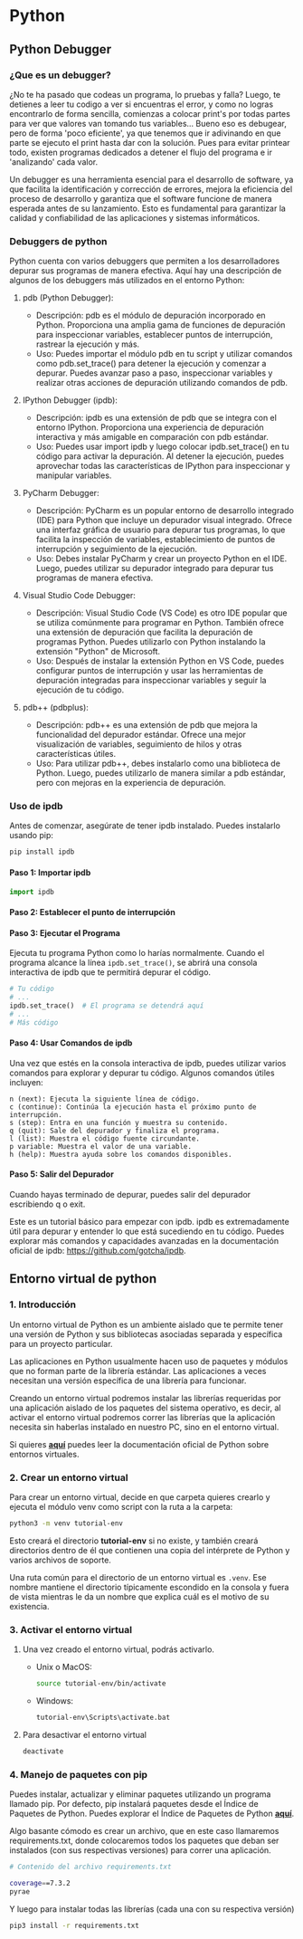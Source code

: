 # Python

## Python Debugger

### ¿Que es un debugger?

¿No te ha pasado que codeas un programa, lo pruebas y falla? Luego, te detienes a leer tu codigo a ver si encuentras el error, y como no logras encontrarlo de forma sencilla, comienzas a colocar print's por todas partes para ver que valores van tomando tus variables... Bueno eso es debugear, pero de forma 'poco eficiente', ya que tenemos que ir adivinando en que parte se ejecuto el print hasta dar con la solución. Pues para evitar printear todo, existen programas dedicados a detener el flujo del programa e ir 'analizando' cada valor.

Un debugger es una herramienta esencial para el desarrollo de software, ya que facilita la identificación y corrección de errores, mejora la eficiencia del proceso de desarrollo y garantiza que el software funcione de manera esperada antes de su lanzamiento. Esto es fundamental para garantizar la calidad y confiabilidad de las aplicaciones y sistemas informáticos.

### Debuggers de python

Python cuenta con varios debuggers que permiten a los desarrolladores depurar sus programas de manera efectiva. Aquí hay una descripción de algunos de los debuggers más utilizados en el entorno Python:

1. pdb (Python Debugger):

    - Descripción: pdb es el módulo de depuración incorporado en Python. Proporciona una amplia gama de funciones de depuración para inspeccionar variables, establecer puntos de interrupción, rastrear la ejecución y más.
    - Uso: Puedes importar el módulo pdb en tu script y utilizar comandos como pdb.set_trace() para detener la ejecución y comenzar a depurar. Puedes avanzar paso a paso, inspeccionar variables y realizar otras acciones de depuración utilizando comandos de pdb.

2. IPython Debugger (ipdb):
    - Descripción: ipdb es una extensión de pdb que se integra con el entorno IPython. Proporciona una experiencia de depuración interactiva y más amigable en comparación con pdb estándar.
    - Uso: Puedes usar import ipdb y luego colocar ipdb.set_trace() en tu código para activar la depuración. Al detener la ejecución, puedes aprovechar todas las características de IPython para inspeccionar y manipular variables.

3. PyCharm Debugger:
    - Descripción: PyCharm es un popular entorno de desarrollo integrado (IDE) para Python que incluye un depurador visual integrado. Ofrece una interfaz gráfica de usuario para depurar tus programas, lo que facilita la inspección de variables, establecimiento de puntos de interrupción y seguimiento de la ejecución.
    - Uso: Debes instalar PyCharm y crear un proyecto Python en el IDE. Luego, puedes utilizar su depurador integrado para depurar tus programas de manera efectiva.

3. Visual Studio Code Debugger:
    - Descripción: Visual Studio Code (VS Code) es otro IDE popular que se utiliza comúnmente para programar en Python. También ofrece una extensión de depuración que facilita la depuración de programas Python. Puedes utilizarlo con Python instalando la extensión "Python" de Microsoft.
    - Uso: Después de instalar la extensión Python en VS Code, puedes configurar puntos de interrupción y usar las herramientas de depuración integradas para inspeccionar variables y seguir la ejecución de tu código.

4. pdb++ (pdbplus):
    - Descripción: pdb++ es una extensión de pdb que mejora la funcionalidad del depurador estándar. Ofrece una mejor visualización de variables, seguimiento de hilos y otras características útiles.
    - Uso: Para utilizar pdb++, debes instalarlo como una biblioteca de Python. Luego, puedes utilizarlo de manera similar a pdb estándar, pero con mejoras en la experiencia de depuración.

### Uso de ipdb

Antes de comenzar, asegúrate de tener ipdb instalado. Puedes instalarlo usando pip:

```bash
pip install ipdb
```

#### Paso 1: Importar ipdb

```python
import ipdb
```

#### Paso 2: Establecer el punto de interrupción

#### Paso 3: Ejecutar el Programa

Ejecuta tu programa Python como lo harías normalmente. Cuando el programa alcance la línea `ipdb.set_trace()`, se abrirá una consola interactiva de ipdb que te permitirá depurar el código.

```python
# Tu código
# ...
ipdb.set_trace()  # El programa se detendrá aquí
# ...
# Más código
```

#### Paso 4: Usar Comandos de ipdb

Una vez que estés en la consola interactiva de ipdb, puedes utilizar varios comandos para explorar y depurar tu código. Algunos comandos útiles incluyen:

    n (next): Ejecuta la siguiente línea de código.
    c (continue): Continúa la ejecución hasta el próximo punto de interrupción.
    s (step): Entra en una función y muestra su contenido.
    q (quit): Sale del depurador y finaliza el programa.
    l (list): Muestra el código fuente circundante.
    p variable: Muestra el valor de una variable.
    h (help): Muestra ayuda sobre los comandos disponibles.

#### Paso 5: Salir del Depurador

Cuando hayas terminado de depurar, puedes salir del depurador escribiendo q o exit.

Este es un tutorial básico para empezar con ipdb. ipdb es extremadamente útil para depurar y entender lo que está sucediendo en tu código. Puedes explorar más comandos y capacidades avanzadas en la documentación oficial de ipdb: https://github.com/gotcha/ipdb.

## Entorno virtual de python

### 1. Introducción

Un entorno virtual de Python es un ambiente aislado que te permite tener una versión de Python y sus bibliotecas asociadas separada y específica para un proyecto particular. 

Las aplicaciones en Python usualmente hacen uso de paquetes y módulos que no forman parte de la librería estándar. Las aplicaciones a veces necesitan una versión específica de una librería para funcionar. 

Creando un entorno virtual podremos instalar las librerías requeridas por una aplicación aislado de los paquetes del sistema operativo, es decir, al activar el entorno virtual podremos correr las librerías que la aplicación necesita sin haberlas instalado en nuestro PC, sino en el entorno virtual.

Si quieres **[aquí](https://docs.python.org/es/3/tutorial/venv.html)** puedes leer la documentación oficial de Python sobre entornos virtuales.

### 2. Crear un entorno virtual

Para crear un entorno virtual, decide en que carpeta quieres crearlo y ejecuta el módulo venv como script con la ruta a la carpeta:

```bash
python3 -m venv tutorial-env
```

Esto creará el directorio **tutorial-env** si no existe, y también creará directorios dentro de él que contienen una copia del intérprete de Python y varios archivos de soporte.

Una ruta común para el directorio de un entorno virtual es ```.venv```. Ese nombre mantiene el directorio típicamente escondido en la consola y fuera de vista mientras le da un nombre que explica cuál es el motivo de su existencia.

### 3. Activar el entorno virtual

1. Una vez creado el entorno virtual, podrás activarlo.

    - Unix o MacOS:

        ```bash
        source tutorial-env/bin/activate
        ```

    - Windows:

        ```cmd
        tutorial-env\Scripts\activate.bat
        ```

2. Para desactivar el entorno virtual

    ```bash
    deactivate
    ```


### 4. Manejo de paquetes con pip

Puedes instalar, actualizar y eliminar paquetes utilizando un programa llamado pip. Por defecto, pip instalará paquetes desde el Índice de Paquetes de Python. Puedes explorar el Índice de Paquetes de Python **[aquí](https://pypi.org/)**.

Algo basante cómodo es crear un archivo, que en este caso llamaremos requirements.txt, donde colocaremos todos los paquetes que deban ser instalados (con sus respectivas versiones) para correr una aplicación.

```bash
# Contenido del archivo requirements.txt

coverage==7.3.2
pyrae
```

Y luego para instalar todas las librerías (cada una con su respectiva versión)

```bash
pip3 install -r requirements.txt
```
